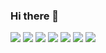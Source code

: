 ### Hi there 👋

<!--
**NahyunEE/nahyunEE** is a ✨ _special_ ✨ repository because its `README.md` (this file) appears on your GitHub profile.

Here are some ideas to get you started:

- 🔭 I’m currently working on ...
- 🌱 I’m currently learning ...
- 👯 I’m looking to collaborate on ...
- 🤔 I’m looking for help with ...
- 💬 Ask me about ...
- 📫 How to reach me: ...
- 😄 Pronouns: ...
- ⚡ Fun fact: ...
-->

<img src="https://img.shields.io/badge/Verilog?style=flat&logo=Sass&logoColor=CC6699"/>
<img src="https://img.shields.io/badge/C#?style=flat&logo=Sass&logoColor=CC6699"/>
<img src="https://img.shields.io/badge/Python?style=flat&logo=Sass&logoColor=CC6699"/>
<img src="https://img.shields.io/badge/Java?style=flat&logo=Sass&logoColor=CC6699"/>
<img src="https://img.shields.io/badge/C?style=flat&logo=Sass&logoColor=CC6699"/>
<img src="https://img.shields.io/badge/elastic_cloud?style=flat&logo=Sass&logoColor=CC6699"/>
<img src="https://img.shields.io/badge/elastic?style=flat&logo=Sass&logoColor=CC6699"/>

